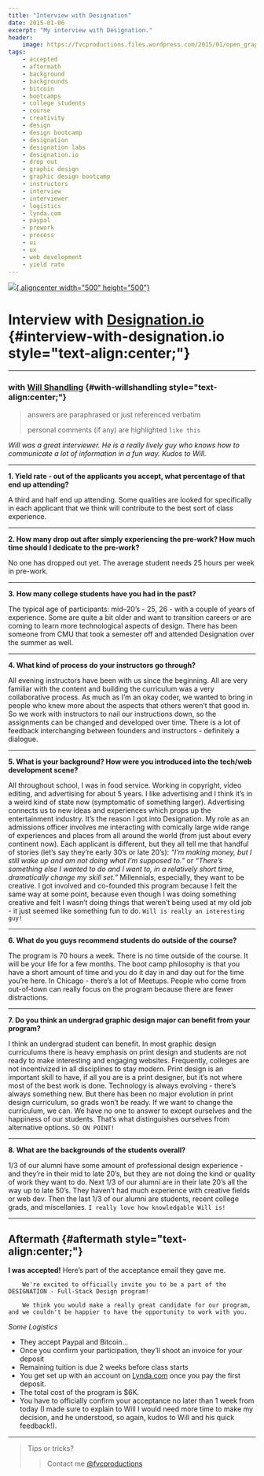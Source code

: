 ```yaml
---
title: "Interview with Designation"
date: 2015-01-06
excerpt: "My interview with Designation."
header:
    image: https://fvcproductions.files.wordpress.com/2015/01/open_graph.jpg?w=1024&h=435&crop=1
tags:
    - accepted
    - aftermath
    - background
    - backgrounds
    - bitcoin
    - bootcamps
    - college students
    - course
    - creativity
    - design
    - design bootcamp
    - designation
    - designation labs
    - designation.io
    - drop out
    - graphic design
    - graphic design bootcamp
    - instructors
    - interview
    - interviewer
    - logistics
    - lynda.com
    - paypal
    - prework
    - process
    - ui
    - ux
    - web development
    - yield rate
---
```


[![](http://designation.io/downloads/designation_logo_black/designation_vertical_black.png){.aligncenter
width="500" height="500"}](http://designation.io)

Interview with [Designation.io](http://designation.io "Designation") {#interview-with-designation.io style="text-align:center;"}
====================================================================

------------------------------------------------------------------------

### with [Will Shandling](https://www.linkedin.com/in/wshandling "Will Shandling") {#with-willshandling style="text-align:center;"}

> answers are paraphrased or just referenced verbatim
>
> personal comments (if any) are highlighted `like this`

*Will was a great interviewer. He is a really lively guy who knows how
to communicate a lot of information in a fun way. Kudos to Will.*

------------------------------------------------------------------------

**1. Yield rate - out of the applicants you accept, what percentage of
that end up attending?**

A third and half end up attending. Some qualities are looked for
specifically in each applicant that we think will contribute to the best
sort of class experience.

------------------------------------------------------------------------

**2. How many drop out after simply experiencing the pre-work? How much
time should I dedicate to the pre-work?**

No one has dropped out yet. The average student needs 25 hours per week
in pre-work.

------------------------------------------------------------------------

**3. How many college students have you had in the past?**

The typical age of participants: mid–20’s - 25, 26 - with a couple of
years of experience. Some are quite a bit older and want to transition
careers or are coming to learn more technological aspects of design.
There has been someone from CMU that took a semester off and attended
Designation over the summer as well.

------------------------------------------------------------------------

**4. What kind of process do your instructors go through?**

All evening instructors have been with us since the beginning. All are
very familiar with the content and building the curriculum was a very
collaborative process. As much as I’m an okay coder, we wanted to bring
in people who knew more about the aspects that others weren’t that good
in. So we work with instructors to nail our instructions down, so the
assignments can be changed and developed over time. There is a lot of
feedback interchanging between founders and instructors - definitely a
dialogue.

------------------------------------------------------------------------

**5. What is your background? How were you introduced into the tech/web
development scene?**

All throughout school, I was in food service. Working in copyright,
video editing, and advertising for about 5 years. I like advertising and
I think it’s in a weird kind of state now (symptomatic of something
larger). Advertising connects us to new ideas and experiences which
props up the entertainment industry. It’s the reason I got into
Designation. My role as an admissions officer involves me interacting
with comically large wide range of experiences and places from all
around the world (from just about every continent now). Each applicant
is different, but they all tell me that handful of stories (let’s say
they’re early 30’s or late 20’s): *“I’m making money, but I still wake
up and am not doing what I’m supposed to.”* or *“There’s something else
I wanted to do and I want to, in a relatively short time, dramatically
change my skill set.”* Millennials, especially, they want to be
creative. I got involved and co-founded this program because I felt the
same way at some point, because even though I was doing something
creative and felt I wasn’t doing things that weren’t being used at my
old job - it just seemed like something fun to do.
`Will is really an interesting guy!`

------------------------------------------------------------------------

**6. What do you guys recommend students do outside of the course?**

The program is 70 hours a week. There is no time outside of the course.
It will be your life for a few months. The boot camp philosophy is that
you have a short amount of time and you do it day in and day out for the
time you’re here. In Chicago - there’s a lot of Meetups. People who come
from out-of-town can really focus on the program because there are fewer
distractions.

------------------------------------------------------------------------

**7. Do you think an undergrad graphic design major can benefit from
your program?**

I think an undergrad student can benefit. In most graphic design
curriculums there is heavy emphasis on print design and students are not
ready to make interesting and engaging websites. Frequently, colleges
are not incentivized in all disciplines to stay modern. Print design is
an important skill to have, if all you are is a print designer, but it’s
not where most of the best work is done. Technology is always evolving -
there’s always something new. But there has been no major evolution in
print design curriculum, so grads won’t be ready. If we want to change
the curriculum, we can. We have no one to answer to except ourselves and
the happiness of our students. That’s what distinguishes ourselves from
alternative options. `SO ON POINT!`

------------------------------------------------------------------------

**8. What are the backgrounds of the students overall?**

1/3 of our alumni have some amount of professional design experience -
and they’re in their mid to late 20’s, but they are not doing the kind
or quality of work they want to do. Next 1/3 of our alumni are in their
late 20’s all the way up to late 50’s. They haven’t had much experience
with creative fields or web dev. Then the last 1/3 of our alumni are
students, recent college grads, and miscellanies.
`I really love how knowledgable Will is!`

------------------------------------------------------------------------

Aftermath {#aftermath style="text-align:center;"}
---------

**I was accepted!** Here’s part of the acceptance email they gave me.

        We're excited to officially invite you to be a part of the DESIGNATION - Full-Stack Design program!

        We think you would make a really great candidate for our program, and we couldn't be happier to have the opportunity to work with you.

*Some Logistics*

-   They accept Paypal and Bitcoin…
-   Once you confirm your participation, they’ll shoot an invoice for
    your deposit
-   Remaining tuition is due 2 weeks before class starts
-   You get set up with an account on
    [Lynda.com](http://lynda.com "Lynda") once you pay the first
    deposit.
-   The total cost of the program is \$6K.
-   You have to officially confirm your acceptance no later than 1 week
    from today (I made sure to explain to Will I would need more time to
    make my decision, and he understood, so again, kudos to Will and his
    quick feedback!).

------------------------------------------------------------------------

> Tips or tricks?
>
> > Contact me
> > [@fvcproductions](http://twitter.com/fvcproductions "Twitter - FVCproductions")
